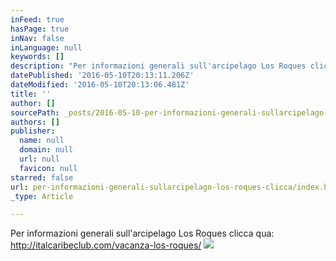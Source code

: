 ```yaml
---
inFeed: true
hasPage: true
inNav: false
inLanguage: null
keywords: []
description: "Per informazioni generali sull'arcipelago Los Roques clicca qua: http://italcaribeclub.com/vacanza-los-roques/"
datePublished: '2016-05-10T20:13:11.206Z'
dateModified: '2016-05-10T20:13:06.481Z'
title: ''
author: []
sourcePath: _posts/2016-05-10-per-informazioni-generali-sullarcipelago-los-roques-clicca.md
authors: []
publisher:
  name: null
  domain: null
  url: null
  favicon: null
starred: false
url: per-informazioni-generali-sullarcipelago-los-roques-clicca/index.html
_type: Article

---
```

Per informazioni generali sull'arcipelago Los Roques clicca qua: http://italcaribeclub.com/vacanza-los-roques/
![](https://the-grid-user-content.s3-us-west-2.amazonaws.com/42ecb2a2-9dcc-4bf7-b42c-29ef9447bc99.jpg)